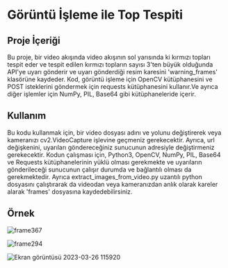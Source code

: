 # Görüntü İşleme ile Top Tespiti
## Proje İçeriği
Bu proje, bir video akışında video akışının sol yarısında ki kırmızı topları tespit eder ve tespit edilen kırmızı topların sayısı 3'ten büyük olduğunda API'ye uyarı gönderir ve uyarı gönderdiği resim karesini 'warning_frames' klasörüne kaydeder. Kod, görüntü işleme için OpenCV kütüphanesini ve POST isteklerini göndermek için requests kütüphanesini kullanır.Ve ayrıca diğer işlemler için NumPy, PIL, Base64 gibi kütüphaneleride içerir.
## Kullanım
Bu kodu kullanmak için, bir video dosyası adını ve yolunu değiştirerek veya kameranızı cv2.VideoCapture işlevine geçmeniz gerekecektir. Ayrıca, url değişkenini, uyarıları göndereceğiniz sunucunun adresiyle değiştirmeniz gerekecektir. Kodun çalışması için, Python3, OpenCV, NumPy, PIL, Base64 ve Requests kütüphanelerinin yüklü olması gerekmekte ve uyarıların gönderileceği sunucunun çalışır durumda ve bağlantılı olması da gerekmektedir. Ayrıca extract_images_from_video.py uzantılı python dosyasını çalıştırarak da videodan veya kameranızdan anlık olarak kareler alarak 'frames' dosyasına kaydedebilirsiniz.
## Örnek
![frame367](https://user-images.githubusercontent.com/95315841/227765675-62109576-5075-45db-9e32-ae1e86b643b8.jpeg)

![frame294](https://user-images.githubusercontent.com/95315841/227765680-1468e753-0a0b-4c2c-bfe3-70d76659c3ce.jpeg)

![Ekran görüntüsü 2023-03-26 115920](https://user-images.githubusercontent.com/95315841/227765815-73ddede0-f74f-43ff-afd9-15d7fc6b5fad.png)
